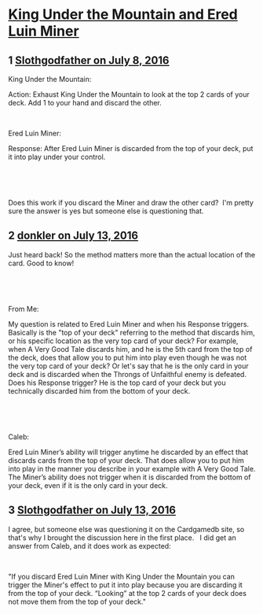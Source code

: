 # [King Under the Mountain and Ered Luin Miner](https://community.fantasyflightgames.com/topic/224550-king-under-the-mountain-and-ered-luin-miner/)

## 1 [Slothgodfather on July 8, 2016](https://community.fantasyflightgames.com/topic/224550-king-under-the-mountain-and-ered-luin-miner/?do=findComment&comment=2301058)

King Under the Mountain:

Action: Exhaust King Under the Mountain to look at the top 2 cards of your deck. Add 1 to your hand and discard the other.

 

Ered Luin Miner:

Response: After Ered Luin Miner is discarded from the top of your deck, put it into play under your control. 

 

 

Does this work if you discard the Miner and draw the other card?  I'm pretty sure the answer is yes but someone else is questioning that.

## 2 [donkler on July 13, 2016](https://community.fantasyflightgames.com/topic/224550-king-under-the-mountain-and-ered-luin-miner/?do=findComment&comment=2307889)

Just heard back! So the method matters more than the actual location of the card. Good to know!

 

 

From Me:

My question is related to Ered Luin Miner and when his Response triggers. Basically is the "top of your deck" referring to the method that discards him, or his specific location as the very top card of your deck? For example, when A Very Good Tale discards him, and he is the 5th card from the top of the deck, does that allow you to put him into play even though he was not the very top card of your deck? Or let's say that he is the only card in your deck and is discarded when the Throngs of Unfaithful enemy is defeated. Does his Response trigger? He is the top card of your deck but you technically discarded him from the bottom of your deck.

 

 

Caleb:

Ered Luin Miner’s ability will trigger anytime he discarded by an effect that discards cards from the top of your deck. That does allow you to put him into play in the manner you describe in your example with A Very Good Tale. The Miner’s ability does not trigger when it is discarded from the bottom of your deck, even if it is the only card in your deck.

## 3 [Slothgodfather on July 13, 2016](https://community.fantasyflightgames.com/topic/224550-king-under-the-mountain-and-ered-luin-miner/?do=findComment&comment=2308713)

I agree, but someone else was questioning it on the Cardgamedb site, so that's why I brought the discussion here in the first place.   I did get an answer from Caleb, and it does work as expected:

 

"If you discard Ered Luin Miner with King Under the Mountain you can trigger the Miner's effect to put it into play because you are discarding it from the top of your deck. “Looking” at the top 2 cards of your deck does not move them from the top of your deck."

